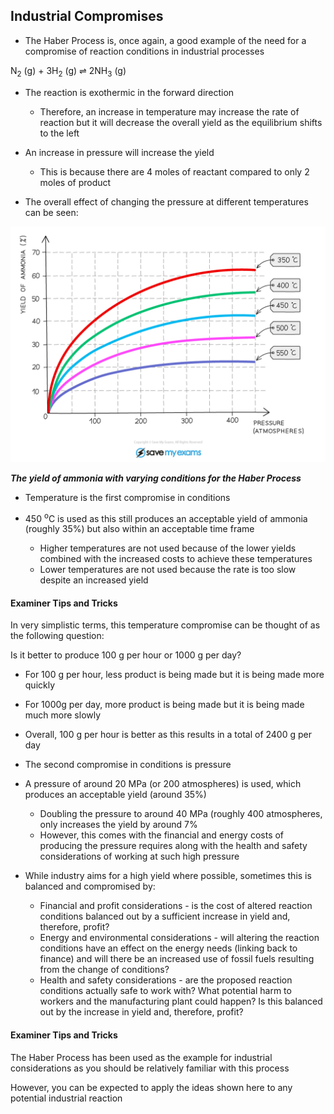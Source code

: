 Industrial Compromises
----------------------

* The Haber Process is, once again, a good example of the need for a compromise of reaction conditions in industrial processes

N<sub>2</sub> (g) + 3H<sub>2</sub> (g) ⇌ 2NH<sub>3</sub> (g)

* The reaction is exothermic in the forward direction

  + Therefore, an increase in temperature may increase the rate of reaction but it will decrease the overall yield as the equilibrium shifts to the left
* An increase in pressure will increase the yield

  + This is because there are 4 moles of reactant compared to only 2 moles of product

* The overall effect of changing the pressure at different temperatures can be seen:

![Conditions for Haber process, IGCSE & GCSE Chemistry revision notes](Conditions-for-Haber-process.png)

*<b>The yield of ammonia with varying conditions for the Haber Process</b>*

* Temperature is the first compromise in conditions
* 450 <sup>o</sup>C is used as this still produces an acceptable yield of ammonia (roughly 35%) but also within an acceptable time frame

  + Higher temperatures are not used because of the lower yields combined with the increased costs to achieve these temperatures
  + Lower temperatures are not used because the rate is too slow despite an increased yield

#### Examiner Tips and Tricks

In very simplistic terms, this temperature compromise can be thought of as the following question:

Is it better to produce 100 g per hour or 1000 g per day?

* For 100 g per hour, less product is being made but it is being made more quickly
* For 1000g per day, more product is being made but it is being made much more slowly
* Overall, 100 g per hour is better as this results in a total of 2400 g per day

* The second compromise in conditions is pressure
* A pressure of around 20 MPa (or 200 atmospheres) is used, which produces an acceptable yield (around 35%)

  + Doubling the pressure to around 40 MPa (roughly 400 atmospheres, only increases the yield by around 7%
  + However, this comes with the financial and energy costs of producing the pressure requires along with the health and safety considerations of working at such high pressure
* While industry aims for a high yield where possible, sometimes this is balanced and compromised by:

  + Financial and profit considerations - is the cost of altered reaction conditions balanced out by a sufficient increase in yield and, therefore, profit?
  + Energy and environmental considerations - will altering the reaction conditions have an effect on the energy needs (linking back to finance) and will there be an increased use of fossil fuels resulting from the change of conditions?
  + Health and safety considerations - are the proposed reaction conditions actually safe to work with? What potential harm to workers and the manufacturing plant could happen? Is this balanced out by the increase in yield and, therefore, profit?

#### Examiner Tips and Tricks

The Haber Process has been used as the example for industrial considerations as you should be relatively familiar with this process

However, you can be expected to apply the ideas shown here to any potential industrial reaction